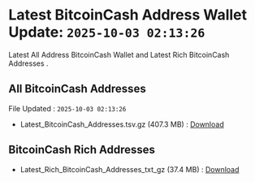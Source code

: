 # Latest BitcoinCash Address Wallet Update: `2025-10-03 02:13:26`

Latest All Address BitcoinCash Wallet and Latest Rich BitcoinCash Addresses .

## All BitcoinCash Addresses

File Updated : `2025-10-03 02:13:26`

- Latest_BitcoinCash_Addresses.tsv.gz (407.3 MB) : [Download](https://github.com/Pymmdrza/Rich-Address-Wallet/releases/tag/BitcoinCash)

## BitcoinCash Rich Addresses

- Latest_Rich_BitcoinCash_Addresses_txt_gz (37.4 MB) : [Download](https://github.com/Pymmdrza/Rich-Address-Wallet/releases/tag/BitcoinCash)
